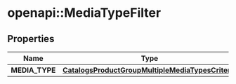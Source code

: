 # openapi::MediaTypeFilter


## Properties
Name | Type | Description | Notes
------------ | ------------- | ------------- | -------------
**MEDIA_TYPE** | [**CatalogsProductGroupMultipleMediaTypesCriteria**](.md) |  | 


